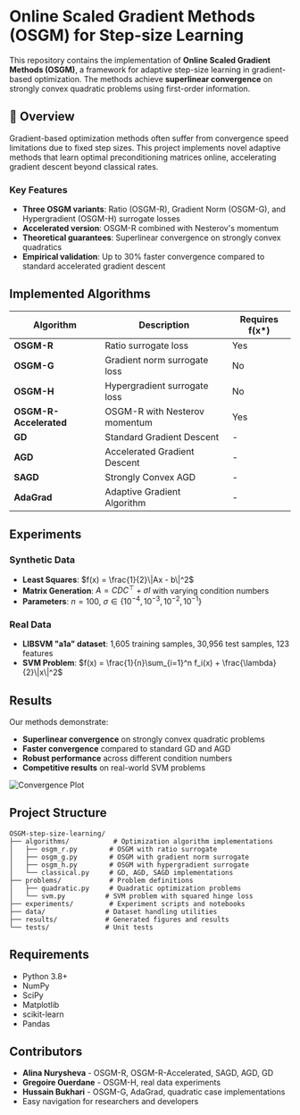 # Online Scaled Gradient Methods (OSGM) for Step-size Learning

This repository contains the implementation of **Online Scaled Gradient Methods (OSGM)**, a framework for adaptive step-size learning in gradient-based optimization. The methods achieve **superlinear convergence** on strongly convex quadratic problems using first-order information.

## 📖 Overview

Gradient-based optimization methods often suffer from convergence speed limitations due to fixed step sizes. This project implements novel adaptive methods that learn optimal preconditioning matrices online, accelerating gradient descent beyond classical rates.

### Key Features

- **Three OSGM variants**: Ratio (OSGM-R), Gradient Norm (OSGM-G), and Hypergradient (OSGM-H) surrogate losses
- **Accelerated version**: OSGM-R combined with Nesterov's momentum
- **Theoretical guarantees**: Superlinear convergence on strongly convex quadratics
- **Empirical validation**: Up to 30% faster convergence compared to standard accelerated gradient descent

## Implemented Algorithms

| Algorithm | Description | Requires f(x*) |
|-----------|-------------|----------------|
| **OSGM-R** | Ratio surrogate loss | Yes |
| **OSGM-G** | Gradient norm surrogate loss | No |
| **OSGM-H** | Hypergradient surrogate loss | No |
| **OSGM-R-Accelerated** | OSGM-R with Nesterov momentum | Yes |
| **GD** | Standard Gradient Descent | - |
| **AGD** | Accelerated Gradient Descent | - |
| **SAGD** | Strongly Convex AGD | - |
| **AdaGrad** | Adaptive Gradient Algorithm | - |

## Experiments

### Synthetic Data
- **Least Squares**: $f(x) = \frac{1}{2}\|Ax - b\|^2$
- **Matrix Generation**: $A = CDC^\top + \sigma I$ with varying condition numbers
- **Parameters**: $n=100$, $\sigma \in \{10^{-4}, 10^{-3}, 10^{-2}, 10^{-1}\}$

### Real Data
- **LIBSVM "a1a" dataset**: 1,605 training samples, 30,956 test samples, 123 features
- **SVM Problem**: $f(x) = \frac{1}{n}\sum_{i=1}^n f_i(x) + \frac{\lambda}{2}\|x\|^2$

## Results

Our methods demonstrate:
- **Superlinear convergence** on strongly convex quadratic problems
- **Faster convergence** compared to standard GD and AGD
- **Robust performance** across different condition numbers
- **Competitive results** on real-world SVM problems

![Convergence Plot](results/figures/convergence_comparison.png)

## Project Structure

```
OSGM-step-size-learning/
├── algorithms/           # Optimization algorithm implementations
│   ├── osgm_r.py        # OSGM with ratio surrogate
│   ├── osgm_g.py        # OSGM with gradient norm surrogate
│   ├── osgm_h.py        # OSGM with hypergradient surrogate
│   └── classical.py     # GD, AGD, SAGD implementations
├── problems/            # Problem definitions
│   ├── quadratic.py     # Quadratic optimization problems
│   └── svm.py          # SVM problem with squared hinge loss
├── experiments/         # Experiment scripts and notebooks
├── data/               # Dataset handling utilities
├── results/            # Generated figures and results
└── tests/              # Unit tests
```

## Requirements

- Python 3.8+
- NumPy
- SciPy
- Matplotlib
- scikit-learn
- Pandas

## Contributors

- **Alina Nurysheva** - OSGM-R, OSGM-R-Accelerated, SAGD, AGD, GD
- **Gregoire Ouerdane** - OSGM-H, real data experiments
- **Hussain Bukhari** - OSGM-G, AdaGrad, quadratic case implementations
- Easy navigation for researchers and developers
